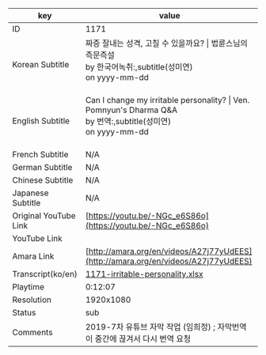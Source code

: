 |  key  |  value  |
|-------|---------|
| ID            | 1171 |
| Korean Subtitle | 짜증 잘내는 성격, 고칠 수 있을까요? \| 법륜스님의 즉문즉설<br>by 한국어녹취:,subtitle(성미연)<br>on yyyy-mm-dd<br><br>|
| English Subtitle | Can I change my irritable personality? \| Ven. Pomnyun's Dharma Q&A<br>by 번역:,subtitle(성미연)<br>on yyyy-mm-dd<br><br>|
| French Subtitle | N/A |
| German Subtitle | N/A |
| Chinese Subtitle | N/A |
| Japanese Subtitle | N/A |
| Original YouTube Link  | [https://youtu.be/-NGc_e6S86o](https://youtu.be/-NGc_e6S86o) |
| YouTube Link  |  |
| Amara Link    | [http://amara.org/en/videos/A27j77yUdEES](http://amara.org/en/videos/A27j77yUdEES) |
| Transcript(ko/en) | [1171-irritable-personality.xlsx](https://github.com/jungtosociety/dharma-qna/raw/master/sub/1171/1171-irritable-personality.xlsx) |
| Playtime | 0:12:07 |
| Resolution | 1920x1080|
| Status | sub |
| Comments | 2019-7차 유튜브 자막 작업 (임희정) ; 자막번역이 중간에 끊겨서 다시 번역 요청 |
